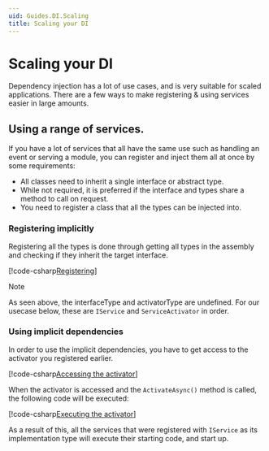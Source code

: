 ```yaml
---
uid: Guides.DI.Scaling
title: Scaling your DI
---
```


# Scaling your DI 

Dependency injection has a lot of use cases, and is very suitable for scaled applications.
There are a few ways to make registering & using services easier in large amounts.

## Using a range of services.

If you have a lot of services that all have the same use such as handling an event or serving a module,
you can register and inject them all at once by some requirements:

- All classes need to inherit a single interface or abstract type.
- While not required, it is preferred if the interface and types share a method to call on request.
- You need to register a class that all the types can be injected into.

### Registering implicitly

Registering all the types is done through getting all types in the assembly and checking if they inherit the target interface.

[!code-csharp[Registering](samples/implicit-registration.cs)]

> [!NOTE]
> As seen above, the interfaceType and activatorType are undefined. For our usecase below, these are `IService` and `ServiceActivator` in order.

### Using implicit dependencies

In order to use the implicit dependencies, you have to get access to the activator you registered earlier.

[!code-csharp[Accessing the activator](samples/access-activator.cs)]

When the activator is accessed and the `ActivateAsync()` method is called, the following code will be executed:

[!code-csharp[Executing the activator](samples/enumeration.cs)]

As a result of this, all the services that were registered with `IService` as its implementation type will execute their starting code, and start up.
